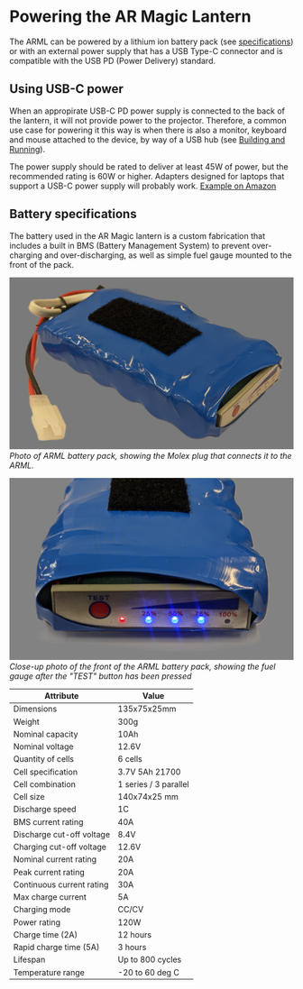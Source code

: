 # Powering the AR Magic Lantern

The ARML can be powered by a lithium ion battery pack (see [specifications](#battery-specifications)) or with an external power supply that has a USB Type-C connector and is compatible with the USB PD (Power Delivery) standard.

## Using USB-C power

When an appropirate USB-C PD power supply is connected to the back of the lantern, it will not provide power to the projector. Therefore, a common use case for powering it this way is when there is also a monitor, keyboard and mouse attached to the device, by way of a USB hub (see [Building and Running](workflow.md#4-copy-application-files-to-arml-device)).

The power supply should be rated to deliver at least 45W of power, but the recommended rating is 60W or higher. Adapters designed for laptops that support a USB-C power supply will probably work. [Example on Amazon](https://www.amazon.es/USB-65W-Ordenador-Universal-Adaptador/dp/B0D48H3TR4)

## Battery specifications

The battery used in the AR Magic lantern is a custom fabrication that includes a built in BMS (Battery Management System) to prevent over-charging and over-discharging, as well as simple fuel gauge mounted to the front of the pack.

![](images/battery-overview.jpg)
*Photo of ARML battery pack, showing the Molex plug that connects it to the ARML.*

![](images/battery-gauge.jpg)
*Close-up photo of the front of the ARML battery pack, showing the fuel gauge after the "TEST" button has been pressed*

| Attribute                 | Value                 |
|---------------------------|-----------------------|
| Dimensions                | 135x75x25mm           |
| Weight                    | 300g                  |
| Nominal capacity          | 10Ah                  | 
| Nominal voltage           | 12.6V                 |
| Quantity of cells         | 6 cells               |
| Cell specification        | 3.7V 5Ah 21700        |
| Cell combination          | 1 series / 3 parallel | 
| Cell size                 | 140x74x25 mm          |
| Discharge speed           | 1C                    |
| BMS current rating        | 40A                   |
| Discharge cut-off voltage | 8.4V                  |
| Charging cut-off voltage  | 12.6V                 |
| Nominal current rating    | 20A                   |
| Peak current rating       | 20A                   |
| Continuous current rating | 30A                   |
| Max charge current        | 5A                    |
| Charging mode             | CC/CV                 |
| Power rating              | 120W                  |
| Charge time (2A)          | 12 hours              |
| Rapid charge time (5A)    | 3 hours               |
| Lifespan                  | Up to 800 cycles      |
| Temperature range         | -20 to 60 deg C       |